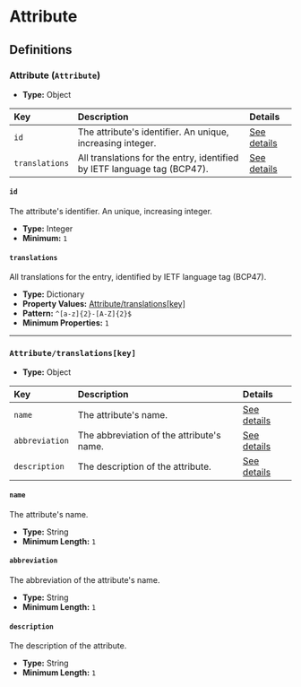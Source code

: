 # Attribute

## Definitions

### <a name="Attribute"></a> Attribute (`Attribute`)

- **Type:** Object

Key | Description | Details
:-- | :-- | :--
`id` | The attribute's identifier. An unique, increasing integer. | <a href="#Attribute/id">See details</a>
`translations` | All translations for the entry, identified by IETF language tag (BCP47). | <a href="#Attribute/translations">See details</a>

#### <a name="Attribute/id"></a> `id`

The attribute's identifier. An unique, increasing integer.

- **Type:** Integer
- **Minimum:** `1`

#### <a name="Attribute/translations"></a> `translations`

All translations for the entry, identified by IETF language tag (BCP47).

- **Type:** Dictionary
- **Property Values:** <a href="#Attribute/translations[key]">Attribute/translations[key]</a>
- **Pattern:** `^[a-z]{2}-[A-Z]{2}$`
- **Minimum Properties:** `1`

---

### <a name="Attribute/translations[key]"></a> `Attribute/translations[key]`

- **Type:** Object

Key | Description | Details
:-- | :-- | :--
`name` | The attribute's name. | <a href="#Attribute/translations[key]/name">See details</a>
`abbreviation` | The abbreviation of the attribute's name. | <a href="#Attribute/translations[key]/abbreviation">See details</a>
`description` | The description of the attribute. | <a href="#Attribute/translations[key]/description">See details</a>

#### <a name="Attribute/translations[key]/name"></a> `name`

The attribute's name.

- **Type:** String
- **Minimum Length:** `1`

#### <a name="Attribute/translations[key]/abbreviation"></a> `abbreviation`

The abbreviation of the attribute's name.

- **Type:** String
- **Minimum Length:** `1`

#### <a name="Attribute/translations[key]/description"></a> `description`

The description of the attribute.

- **Type:** String
- **Minimum Length:** `1`
